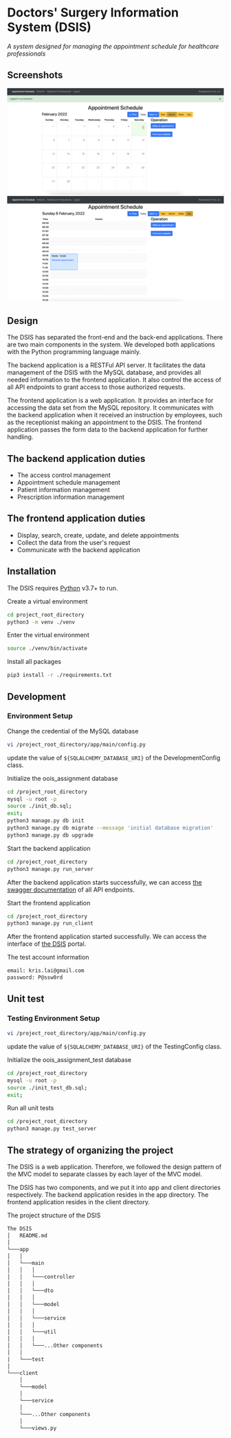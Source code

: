 # Doctors' Surgery Information System (DSIS)
*A system designed for managing the appointment schedule for healthcare professionals*

## Screenshots
![Portal](./screenshots/portal.png)
![Appointment Schedule](./screenshots/appointment_schedule.png)

## Design
The DSIS has separated the front-end and the back-end applications. There are two main components in the system. We developed both applications with the Python programming language mainly.

The backend application is a RESTFul API server. It facilitates the data management of the DSIS with the MySQL database, and provides all needed information to the frontend application. It also control the access of all API endpoints to grant access to those authorized requests.

The frontend application is a web application. It provides an interface for accessing the data set from the MySQL repository. It communicates with the backend application when it received an instruction by employees, such as the receptionist making an appointment to the DSIS. The frontend application passes the form data to the backend application for further handling.

## The backend application duties
- The access control management
- Appointment schedule management
- Patient information management
- Prescription information management

## The frontend application duties
- Display, search, create, update, and delete appointments
- Collect the data from the user's request
- Communicate with the backend application

## Installation

The DSIS requires [Python](https://www.python.org/downloads/source/) v3.7+ to run.

Create a virtual environment

```sh
cd project_root_directory
python3 -m venv ./venv
```

Enter the virtual environment

```sh
source ./venv/bin/activate
```

Install all packages
```sh
pip3 install -r ./requirements.txt
```

## Development
### Environment Setup
Change the credential of the MySQL database
```sh
vi /project_root_directory/app/main/config.py
```
update the value of `${SQLALCHEMY_DATABASE_URI}` of the DevelopmentConfig class.

Initialize the oois_assignment database
```sh
cd /project_root_directory
mysql -u root -p
source ./init_db.sql;
exit;
python3 manage.py db init
python3 manage.py db migrate --message 'initial database migration'
python3 manage.py db upgrade
```

Start the backend application
```sh
cd /project_root_directory
python3 manage.py run_server
```

After the backend application starts successfully, we can access [the swagger documentation](http://127.0.0.1:5000/api) of all API endpoints.

Start the frontend application
```sh
cd /project_root_directory
python3 manage.py run_client
```

After the frontend application started successfully. We can access the interface of [the DSIS](http;//127.0.0.1:5050/login) portal.

The test account information
```
email: kris.lai@gmail.com
password: P@ssw0rd
```

## Unit test
### Testing Environment Setup
```sh
vi /project_root_directory/app/main/config.py
```
update the value of `${SQLALCHEMY_DATABASE_URI}` of the TestingConfig class.

Initialize the oois_assignment_test database
```sh
cd /project_root_directory
mysql -u root -p
source ./init_test_db.sql;
exit;
```

Run all unit tests
```sh
cd /project_root_directory
python3 manage.py test_server
```

## The strategy of organizing the project
The DSIS is a web application. Therefore, we followed the design pattern of the MVC model to separate classes by each layer of the MVC model.

The DSIS has two components, and we put it into app and client directories respectively. The backend application resides in the app directory. The frontend application resides in the client directory. 


The project structure of the DSIS
```
The DSIS
│   README.md   
│
└───app
│   │
│   └───main
│   │   │
│   │   └───controller
│   │   │
│   │   └───dto
│   │   │
│   │   └───model
│   │   │
│   │   └───service
│   │   │
│   │   └───util
│   │   │
│   │   └───...Other components
│   │
|   └───test
│
└───client
    │
    └───model
    │
    └───service
    │
    └───...Other components
    │
    └───views.py

```
